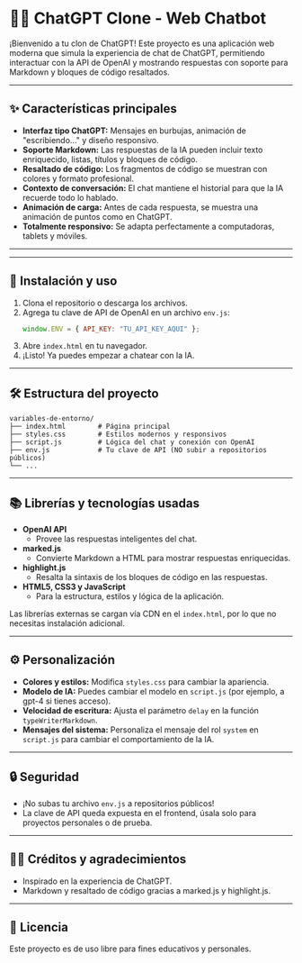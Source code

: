 # 🧑‍💻 ChatGPT Clone - Web Chatbot

¡Bienvenido a tu clon de ChatGPT! Este proyecto es una aplicación web moderna que simula la experiencia de chat de ChatGPT, permitiendo interactuar con la API de OpenAI y mostrando respuestas con soporte para Markdown y bloques de código resaltados.

---

## ✨ Características principales
- **Interfaz tipo ChatGPT:** Mensajes en burbujas, animación de "escribiendo..." y diseño responsivo.
- **Soporte Markdown:** Las respuestas de la IA pueden incluir texto enriquecido, listas, títulos y bloques de código.
- **Resaltado de código:** Los fragmentos de código se muestran con colores y formato profesional.
- **Contexto de conversación:** El chat mantiene el historial para que la IA recuerde todo lo hablado.
- **Animación de carga:** Antes de cada respuesta, se muestra una animación de puntos como en ChatGPT.
- **Totalmente responsivo:** Se adapta perfectamente a computadoras, tablets y móviles.

---
---

## 🚀 Instalación y uso
1. Clona el repositorio o descarga los archivos.
2. Agrega tu clave de API de OpenAI en un archivo `env.js`:
   ```js
   window.ENV = { API_KEY: "TU_API_KEY_AQUI" };
   ```
3. Abre `index.html` en tu navegador.
4. ¡Listo! Ya puedes empezar a chatear con la IA.

---

## 🛠️ Estructura del proyecto
```
variables-de-entorno/
├── index.html        # Página principal
├── styles.css        # Estilos modernos y responsivos
├── script.js         # Lógica del chat y conexión con OpenAI
├── env.js            # Tu clave de API (NO subir a repositorios públicos)
└── ...
```

---

## 📚 Librerías y tecnologías usadas
- **OpenAI API**
  - Provee las respuestas inteligentes del chat.
- **marked.js**
  - Convierte Markdown a HTML para mostrar respuestas enriquecidas.
- **highlight.js**
  - Resalta la sintaxis de los bloques de código en las respuestas.
- **HTML5, CSS3 y JavaScript**
  - Para la estructura, estilos y lógica de la aplicación.

Las librerías externas se cargan vía CDN en el `index.html`, por lo que no necesitas instalación adicional.

---

## ⚙️ Personalización
- **Colores y estilos:** Modifica `styles.css` para cambiar la apariencia.
- **Modelo de IA:** Puedes cambiar el modelo en `script.js` (por ejemplo, a gpt-4 si tienes acceso).
- **Velocidad de escritura:** Ajusta el parámetro `delay` en la función `typeWriterMarkdown`.
- **Mensajes del sistema:** Personaliza el mensaje del rol `system` en `script.js` para cambiar el comportamiento de la IA.

---

## 🔒 Seguridad
- ¡No subas tu archivo `env.js` a repositorios públicos!
- La clave de API queda expuesta en el frontend, úsala solo para proyectos personales o de prueba.

---

## 👨‍💻 Créditos y agradecimientos
- Inspirado en la experiencia de ChatGPT.
- Markdown y resaltado de código gracias a marked.js y highlight.js.

---

## 📝 Licencia
Este proyecto es de uso libre para fines educativos y personales.

